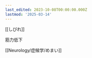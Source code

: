 ```yaml
---
last_edited: 2023-10-08T00:00:00.000Z
lastmod: '2025-03-14'
---
```





[[しびれ]]

筋力低下

[[Neurology/症候学/めまい]]
